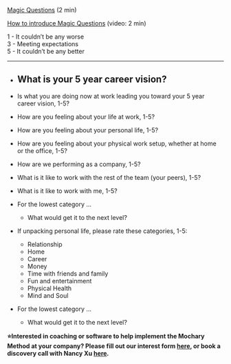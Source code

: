 [Magic Questions](https://docs.google.com/document/d/1SLHeBWEXHk9SEvUKUU1hMsxl-U-IRaeZqA-wpx02lb4/edit) (2 min)

[How to introduce Magic Questions](https://www.loom.com/share/97d678b26e2e475e94efa4d1f4ce36fb) (video: 2 min)

1 \- It couldn’t be any worse  
3 \- Meeting expectations  
5 \- It couldn’t be any better

---

- What is your 5 year career vision?
  -
- Is what you are doing now at work leading you toward your 5 year career vision, 1-5?
- How are you feeling about your life at work, 1-5?
- How are you feeling about your personal life, 1-5?
- How are you feeling about your physical work setup, whether at home or the office, 1-5?
- How are we performing as a company, 1-5?
- What is it like to work with the rest of the team (your peers), 1-5?
- What is it like to work with me, 1-5?

- For the lowest category …

  - What would get it to the next level?

- If unpacking personal life, please rate these categories, 1-5:

  - Relationship
  - Home
  - Career
  - Money
  - Time with friends and family
  - Fun and entertainment
  - Physical Health
  - Mind and Soul

- For the lowest category …
  - What would get it to the next level?

**⭐Interested in coaching or software to help implement the Mochary Method at your company? Please fill out our interest form [here](https://mocharymethod.typeform.com/interest), or book a discovery call with Nancy Xu [here](https://calendly.com/nancy-mm/30).**
